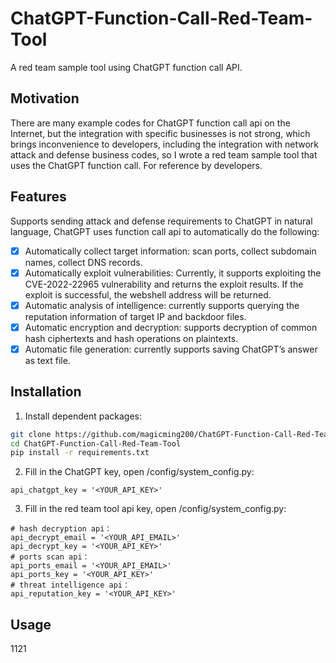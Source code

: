 # ChatGPT-Function-Call-Red-Team-Tool
A red team sample tool using ChatGPT function call API. 
## Motivation
There are many example codes for ChatGPT function call api on the Internet, but the integration with specific businesses is not strong, which brings inconvenience to developers, including the integration with network attack and defense business codes, so I wrote a red team sample tool that uses the ChatGPT function call. For reference by developers.
## Features
Supports sending attack and defense requirements to ChatGPT in natural language, ChatGPT uses function call api to automatically do the following:
- [x] Automatically collect target information: scan ports, collect subdomain names, collect DNS records.
- [x] Automatically exploit vulnerabilities: Currently, it supports exploiting the CVE-2022-22965 vulnerability and returns the exploit results. If the exploit is successful, the webshell address will be returned.
- [x] Automatic analysis of intelligence: currently supports querying the reputation information of target IP and backdoor files.
- [x] Automatic encryption and decryption: supports decryption of common hash ciphertexts and hash operations on plaintexts.
- [x] Automatic file generation: currently supports saving ChatGPT’s answer as text file.
## Installation
1. Install dependent packages:
```bash
git clone https://github.com/magicming200/ChatGPT-Function-Call-Red-Team-Tool.git
cd ChatGPT-Function-Call-Red-Team-Tool
pip install -r requirements.txt
```
2. Fill in the ChatGPT key, open /config/system_config.py:
```
api_chatgpt_key = '<YOUR_API_KEY>'
```
3. Fill in the red team tool api key, open /config/system_config.py:
```
# hash decryption api：
api_decrypt_email = '<YOUR_API_EMAIL>'
api_decrypt_key = '<YOUR_API_KEY>'
# ports scan api：
api_ports_email = '<YOUR_API_EMAIL>'
api_ports_key = '<YOUR_API_KEY>'
# threat intelligence api：
api_reputation_key = '<YOUR_API_KEY>'
```
## Usage
1121
